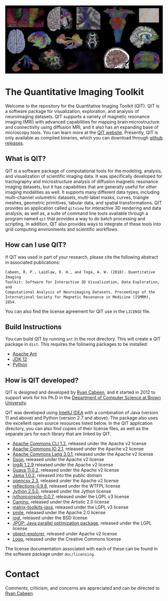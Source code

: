 ![alt-text](https://github.com/cabeen/qit/blob/main/share/gfx/splash.jpg?raw=true)

# The Quantitative Imaging Toolkit

Welcome to the repository for the Quantitative Imaging Toolkit (QIT). QIT is 
a software  package for visualization, exploration, and analysis of neuroimaging 
datasets.  QIT supports a variety of magnetic resonance imaging (MRI) with advanced 
capabilities for mapping brain microstructure and connectivity using diffusion 
MRI, and it also has an expanding base of microscopy tools.   You can learn 
more at the [QIT website](http://cabeen.io/qitwiki).  Presently, QIT is only 
available as compiled binaries, which you can download through
[github releases](https://github.com/cabeen/qit/releases).

## What is QIT?

QIT is a software package of computational tools for the modeling, analysis,
and visualization of scientific imaging data.  It was specifically developed
for tractography and microstructure analysis of diffusion magnetic resonance
imaging datasets, but it has capabilities that are generally useful for other
imaging modalities as well.  It supports many different data types, including
multi-channel volumetric datasets, multi-label masks, curves, triangle meshes,
geometric primitives, tabular data, and spatial transformations.  QIT provides
an application called `qitview` for interactive 3D rendering and data analysis,
as well as, a suite of command line tools available through a program named
`qit` that provides a way to do batch processing and scripting.  In addition,
QIT also provides ways to integrate of these tools into grid computing
environments and scientific workflows.

## How can I use QIT?

If QIT was used in part of your research, please cite the following abstract in associated publications:

```
Cabeen, R. P., Laidlaw, D. H., and Toga, A. W. (2018). Quantitative Imaging
Toolkit: Software for Interactive 3D Visualization, Data Exploration, and
Computational Analysis of Neuroimaging Datasets. Proceedings of the
International Society for Magnetic Resonance in Medicine (ISMRM), 2854.
```

You can also find the license agreement for QIT use in the `LICENSE` file.

## Build Instructions

You can build QIT by running `ant` in the root directory.  This will create a
QIT package in `dist`.  This requires the following packages to be installed:

* [Apache Ant](https://ant.apache.org/)
* [JDK 12](https://www.oracle.com/java/technologies/javase/jdk12-archive-downloads.html)
* [Python](https://www.python.org/)


## How is QIT developed?

QIT is designed and developed by [Ryan Cabeen](http://cabeen.io), and it started in 2012 to 
support work for his Ph.D in the [Department of Computer
Science at Brown University](http://cs.brown.edu).

QIT was developed using [IntelliJ IDEA](https://www.jetbrains.com/idea/) with a
combination of Java (version 11 and above) and Python (version 2.7 and above).
The package also uses the excellent open source resources listed below.  In the
QIT application directory, you can also find copies of their license files, as
well as the separate jars for each library that are linked by QIT.

* [Apache Commons CLI 1.2](http://commons.apache.org/cli), released under the Apache v2 license
* [Apache Commons IO 2.1](http://commons.apache.org/io/), released under the Apache v2 license
* [Apache Commons Lang 3.0.1](http://commons.apache.org/lang/), released under the Apache v2 license
* [Gson](https://github.com/google/gson), released under the Apache v2 license
* [log4j 1.2.9](http://logging.apache.org/log4j/1.2) released under the Apache v2 license
* [Guava 11.0.2](http://code.google.com/p/guava-libraries), released under the Apache v2 license
* [Jama 1.0.2](http://math.nist.gov/javanumerics/jama), released into the public domain
* [opencsv 2.3](http://opencsv.sourceforge.net/), released under the Apache v2 license
* [reflections-0.9.8](https://code.google.com/p/reflections/), released under the WTFPL license
* [Jython 2.5.0](http://www.jython.org/), released under the Jython license
* [jythonconsole-0.0.7](https://code.google.com/p/jythonconsole/), released under the LGPL v3 license
* [Camino](http://cmic.cs.ucl.ac.uk/camino/), released under the Artistic 2.0 license
* [matrix-toolkits-java](https://github.com/fommil/matrix-toolkits-java), released under the LGPL v3 license
* [smile](https://github.com/haifengl/smile), released under the Apache 2.0 license
* [jogl](https://jogamp.org), released under the BSD license
* [JPOP: Java parallel optimization package](https://www5.cs.fau.de/research/software/java-parallel-optimization-package/), released under the LGPL license
* [object-explorer](https://github.com/DimitrisAndreou/memory-measurer), released under Apache v2 license
* [Logo](https://www.flickr.com/photos/dierkschaefer/2961565820), released under the Creative Commons license

The license documentation associated with each of these can be found in the
software package under `doc/licensing`.

# Contact

Comments, criticism, and concerns are appreciated and can be directed to [Ryan Cabeen](cabeen@gmail.com).
